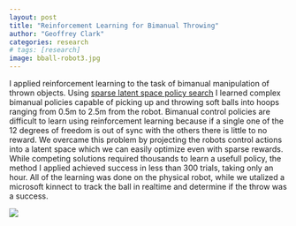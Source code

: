```yaml
---
layout: post
title: "Reinforcement Learning for Bimanual Throwing"
author: "Geoffrey Clark"
categories: research
# tags: [research]
image: bball-robot3.jpg
---
```


I applied reinforcement learning to the task of bimanual manipulation of thrown objects. Using [sparse latent space policy search](https://www.aaai.org/ocs/index.php/AAAI/AAAI16/paper/download/12275/11822) I learned complex bimanual policies capable of picking up and throwing soft balls into hoops ranging from 0.5m to 2.5m from the robot. Bimanual control policies are difficult to learn using reinforcement learning because if a single one of the 12 degrees of freedom is out of sync with the others there is little to no reward. We overcame this problem by projecting the robots control actions into a latent space which we can easily optimize even with sparse rewards. While competing solutions required thousands to learn a usefull policy, the method I applied achieved success in less than 300 trials, taking only an hour. All of the learning was done on the physical robot, while we utalized a microsoft kinnect to track the ball in realtime and determine if the throw was a success.

![](basketball.gif)




